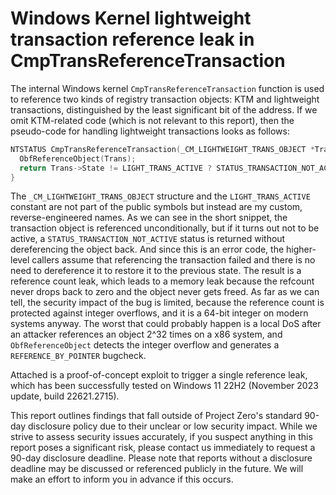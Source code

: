 # Windows Kernel lightweight transaction reference leak in CmpTransReferenceTransaction

The internal Windows kernel `CmpTransReferenceTransaction` function is used to reference two kinds of registry transaction objects: KTM and lightweight transactions, distinguished by the least significant bit of the address. If we omit KTM-related code (which is not relevant to this report), then the pseudo-code for handling lightweight transactions looks as follows:

```c
NTSTATUS CmpTransReferenceTransaction(_CM_LIGHTWEIGHT_TRANS_OBJECT *Trans) {
  ObfReferenceObject(Trans);
  return Trans->State != LIGHT_TRANS_ACTIVE ? STATUS_TRANSACTION_NOT_ACTIVE : STATUS_SUCCESS;
}
```

The `_CM_LIGHTWEIGHT_TRANS_OBJECT` structure and the `LIGHT_TRANS_ACTIVE` constant are not part of the public symbols but instead are my custom, reverse-engineered names. As we can see in the short snippet, the transaction object is referenced unconditionally, but if it turns out not to be active, a `STATUS_TRANSACTION_NOT_ACTIVE` status is returned without dereferencing the object back. And since this is an error code, the higher-level callers assume that referencing the transaction failed and there is no need to dereference it to restore it to the previous state. The result is a reference count leak, which leads to a memory leak because the refcount never drops back to zero and the object never gets freed. As far as we can tell, the security impact of the bug is limited, because the reference count is protected against integer overflows, and it is a 64-bit integer on modern systems anyway. The worst that could probably happen is a local DoS after an attacker references an object 2^32 times on a x86 system, and `ObfReferenceObject` detects the integer overflow and generates a `REFERENCE_BY_POINTER` bugcheck.

Attached is a proof-of-concept exploit to trigger a single reference leak, which has been successfully tested on Windows 11 22H2 (November 2023 update, build 22621.2715).

This report outlines findings that fall outside of Project Zero's standard 90-day disclosure policy due to their unclear or low security impact. While we strive to assess security issues accurately, if you suspect anything in this report poses a significant risk, please contact us immediately to request a 90-day disclosure deadline. Please note that reports without a disclosure deadline may be discussed or referenced publicly in the future. We will make an effort to inform you in advance if this occurs.